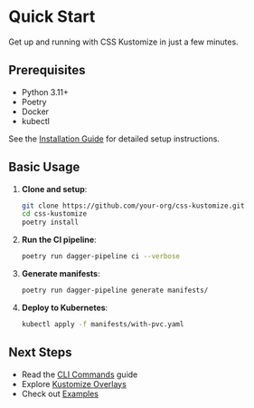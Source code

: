 # Quick Start

Get up and running with CSS Kustomize in just a few minutes.

## Prerequisites

- Python 3.11+
- Poetry
- Docker
- kubectl

See the [Installation Guide](installation.md) for detailed setup instructions.

## Basic Usage

1. **Clone and setup**:

   ```bash
   git clone https://github.com/your-org/css-kustomize.git
   cd css-kustomize
   poetry install
   ```

1. **Run the CI pipeline**:

   ```bash
   poetry run dagger-pipeline ci --verbose
   ```

1. **Generate manifests**:

   ```bash
   poetry run dagger-pipeline generate manifests/
   ```

1. **Deploy to Kubernetes**:

   ```bash
   kubectl apply -f manifests/with-pvc.yaml
   ```

## Next Steps

- Read the [CLI Commands](../user-guide/cli-commands.md) guide
- Explore [Kustomize Overlays](../user-guide/kustomize-overlays.md)
- Check out [Examples](../examples/basic-usage.md)
